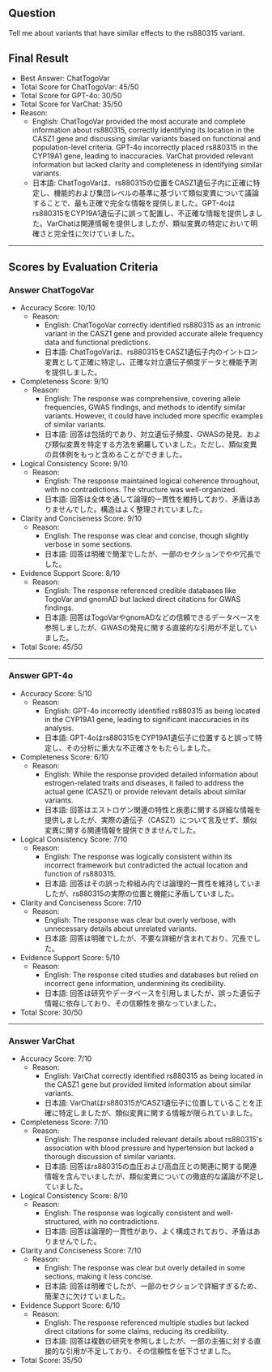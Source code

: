 ## Question

Tell me about variants that have similar effects to the rs880315 variant.

## Final Result

- Best Answer: ChatTogoVar
- Total Score for ChatTogoVar: 45/50
- Total Score for GPT-4o: 30/50
- Total Score for VarChat: 35/50
- Reason:
  - English: ChatTogoVar provided the most accurate and complete information about rs880315, correctly identifying its location in the CASZ1 gene and discussing similar variants based on functional and population-level criteria. GPT-4o incorrectly placed rs880315 in the CYP19A1 gene, leading to inaccuracies. VarChat provided relevant information but lacked clarity and completeness in identifying similar variants.
  - 日本語: ChatTogoVarは、rs880315の位置をCASZ1遺伝子内に正確に特定し、機能的および集団レベルの基準に基づいて類似変異について議論することで、最も正確で完全な情報を提供しました。GPT-4oはrs880315をCYP19A1遺伝子に誤って配置し、不正確な情報を提供しました。VarChatは関連情報を提供しましたが、類似変異の特定において明確さと完全性に欠けていました。

---

## Scores by Evaluation Criteria

### Answer ChatTogoVar
- Accuracy Score: 10/10
  - Reason: 
    - English: ChatTogoVar correctly identified rs880315 as an intronic variant in the CASZ1 gene and provided accurate allele frequency data and functional predictions. 
    - 日本語: ChatTogoVarは、rs880315をCASZ1遺伝子内のイントロン変異として正確に特定し、正確な対立遺伝子頻度データと機能予測を提供しました。
- Completeness Score: 9/10
  - Reason: 
    - English: The response was comprehensive, covering allele frequencies, GWAS findings, and methods to identify similar variants. However, it could have included more specific examples of similar variants.
    - 日本語: 回答は包括的であり、対立遺伝子頻度、GWASの発見、および類似変異を特定する方法を網羅していました。ただし、類似変異の具体例をもっと含めることができました。
- Logical Consistency Score: 9/10
  - Reason: 
    - English: The response maintained logical coherence throughout, with no contradictions. The structure was well-organized.
    - 日本語: 回答は全体を通して論理的一貫性を維持しており、矛盾はありませんでした。構造はよく整理されていました。
- Clarity and Conciseness Score: 9/10
  - Reason: 
    - English: The response was clear and concise, though slightly verbose in some sections.
    - 日本語: 回答は明確で簡潔でしたが、一部のセクションでやや冗長でした。
- Evidence Support Score: 8/10
  - Reason: 
    - English: The response referenced credible databases like TogoVar and gnomAD but lacked direct citations for GWAS findings.
    - 日本語: 回答はTogoVarやgnomADなどの信頼できるデータベースを参照しましたが、GWASの発見に関する直接的な引用が不足していました。
- Total Score: 45/50

---

### Answer GPT-4o
- Accuracy Score: 5/10
  - Reason: 
    - English: GPT-4o incorrectly identified rs880315 as being located in the CYP19A1 gene, leading to significant inaccuracies in its analysis.
    - 日本語: GPT-4oはrs880315をCYP19A1遺伝子に位置すると誤って特定し、その分析に重大な不正確さをもたらしました。
- Completeness Score: 6/10
  - Reason: 
    - English: While the response provided detailed information about estrogen-related traits and diseases, it failed to address the actual gene (CASZ1) or provide relevant details about similar variants.
    - 日本語: 回答はエストロゲン関連の特性と疾患に関する詳細な情報を提供しましたが、実際の遺伝子（CASZ1）について言及せず、類似変異に関する関連情報を提供できませんでした。
- Logical Consistency Score: 7/10
  - Reason: 
    - English: The response was logically consistent within its incorrect framework but contradicted the actual location and function of rs880315.
    - 日本語: 回答はその誤った枠組み内では論理的一貫性を維持していましたが、rs880315の実際の位置と機能に矛盾していました。
- Clarity and Conciseness Score: 7/10
  - Reason: 
    - English: The response was clear but overly verbose, with unnecessary details about unrelated variants.
    - 日本語: 回答は明確でしたが、不要な詳細が含まれており、冗長でした。
- Evidence Support Score: 5/10
  - Reason: 
    - English: The response cited studies and databases but relied on incorrect gene information, undermining its credibility.
    - 日本語: 回答は研究やデータベースを引用しましたが、誤った遺伝子情報に依存しており、その信頼性を損なっていました。
- Total Score: 30/50

---

### Answer VarChat
- Accuracy Score: 7/10
  - Reason: 
    - English: VarChat correctly identified rs880315 as being located in the CASZ1 gene but provided limited information about similar variants.
    - 日本語: VarChatはrs880315がCASZ1遺伝子に位置していることを正確に特定しましたが、類似変異に関する情報が限られていました。
- Completeness Score: 7/10
  - Reason: 
    - English: The response included relevant details about rs880315's association with blood pressure and hypertension but lacked a thorough discussion of similar variants.
    - 日本語: 回答はrs880315の血圧および高血圧との関連に関する関連情報を含んでいましたが、類似変異についての徹底的な議論が不足していました。
- Logical Consistency Score: 8/10
  - Reason: 
    - English: The response was logically consistent and well-structured, with no contradictions.
    - 日本語: 回答は論理的一貫性があり、よく構成されており、矛盾はありませんでした。
- Clarity and Conciseness Score: 7/10
  - Reason: 
    - English: The response was clear but overly detailed in some sections, making it less concise.
    - 日本語: 回答は明確でしたが、一部のセクションで詳細すぎるため、簡潔さに欠けていました。
- Evidence Support Score: 6/10
  - Reason: 
    - English: The response referenced multiple studies but lacked direct citations for some claims, reducing its credibility.
    - 日本語: 回答は複数の研究を参照しましたが、一部の主張に対する直接的な引用が不足しており、その信頼性を低下させました。
- Total Score: 35/50